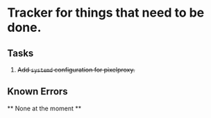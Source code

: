 # Tracker for things that need to be done.

## Tasks

1. ~~Add `systemd` configuration for pixelproxy.~~

## Known Errors

** None at the moment **
